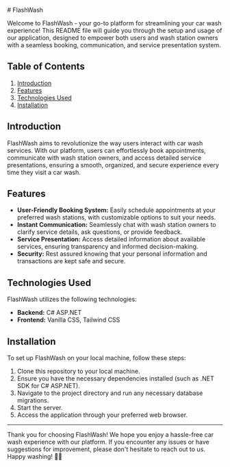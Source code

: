  # FlashWash

Welcome to FlashWash - your go-to platform for streamlining your car wash experience! This README file will guide you through the setup and usage of our application, designed to empower both users and wash station owners with a seamless booking, communication, and service presentation system.

## Table of Contents

1. [Introduction](#introduction)
2. [Features](#features)
3. [Technologies Used](#technologies-used)
4. [Installation](#installation)

## Introduction

FlashWash aims to revolutionize the way users interact with car wash services. With our platform, users can effortlessly book appointments, communicate with wash station owners, and access detailed service presentations, ensuring a smooth, organized, and secure experience every time they visit a car wash.

## Features

- **User-Friendly Booking System:** Easily schedule appointments at your preferred wash stations, with customizable options to suit your needs.
- **Instant Communication:** Seamlessly chat with wash station owners to clarify service details, ask questions, or provide feedback.
- **Service Presentation:** Access detailed information about available services, ensuring transparency and informed decision-making.
- **Security:** Rest assured knowing that your personal information and transactions are kept safe and secure.

## Technologies Used

FlashWash utilizes the following technologies:

- **Backend:** C# ASP.NET
- **Frontend:** Vanilla CSS, Tailwind CSS

## Installation

To set up FlashWash on your local machine, follow these steps:

1. Clone this repository to your local machine.
2. Ensure you have the necessary dependencies installed (such as .NET SDK for C# ASP.NET).
3. Navigate to the project directory and run any necessary database migrations.
4. Start the server.
5. Access the application through your preferred web browser.

---

Thank you for choosing FlashWash! We hope you enjoy a hassle-free car wash experience with our platform. If you encounter any issues or have suggestions for improvement, please don't hesitate to reach out to us. Happy washing! 🚗💦

